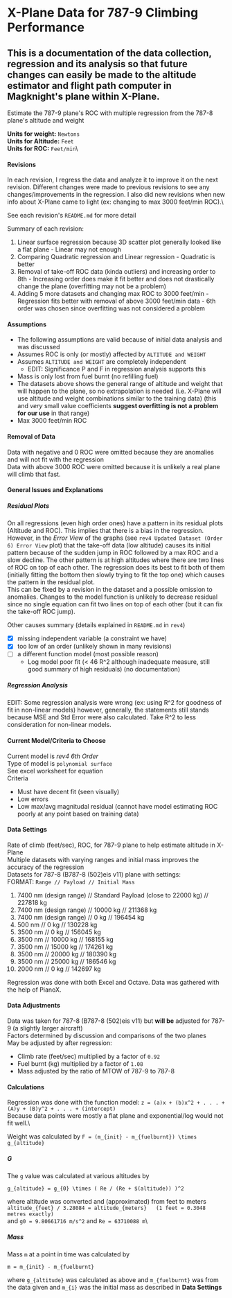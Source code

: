 # X-Plane Data for 787-9 Climbing Performance

## This is a documentation of the data collection, regression and its analysis so that future changes can easily be made to the altitude estimator and flight path computer in Magknight's plane within X-Plane.

Estimate the 787-9 plane's ROC with multiple regression from the 787-8 plane's altitude and weight

**Units for weight:** `Newtons`\
**Units for Altitude:** `Feet`\
**Units for ROC:** `Feet/min`\


#### Revisions
In each revision, I regress the data and analyze it to improve it on the next revision. Different changes were made to previous revisions to see any changes/improvements in the regression. I also did new revisions when new info about X-Plane came to light (ex: changing to max 3000 feet/min ROC).\

See each revision's `README.md` for more detail

Summary of each revision:
  1) Linear surface regression because 3D scatter plot generally looked like a flat plane
    - Linear may not enough
  2) Comparing Quadratic regression and Linear regression
    - Quadratic is better
  3) Removal of take-off ROC data (kinda outliers) and increasing order to 8th
    - Increasing order does make it fit better and does not drastically change the plane (overfitting may not be a problem)
  4) Adding 5 more datasets and changing max ROC to 3000 feet/min
    - Regression fits better with removal of above 3000 feet/min data
    - 6th order was chosen since overfitting was not considered a problem

#### Assumptions
- The following assumptions are valid because of initial data analysis and was discussed
- Assumes ROC is only (or mostly) affected by `ALTITUDE and WEIGHT`
- Assumes `ALTITUDE and WEIGHT` are completely independent
  - EDIT: Significance P and F in regression analysis supports this
- Mass is only lost from fuel burnt (no refilling fuel)
- The datasets above shows the general range of altitude and weight that will happen to the plane, so no extrapolation is needed (i.e. X-Plane will use altitude and weight combinations similar to the training data) (this and *very* small value coefficients **suggest overfitting is not a problem for our use** in that range)
- Max 3000 feet/min ROC

#### Removal of Data
Data with negative and 0 ROC were omitted because they are anomalies and will not fit with the regression\
Data with above 3000 ROC were omitted because it is unlikely a real plane will climb that fast.

#### General Issues and Explanations
##### Residual Plots
On all regressions (even high order ones) have a pattern in its residual plots (Altitude and ROC). This implies that there is a bias in the regression.\
However, in the *Error View* of the graphs (see `rev4 Updated Dataset (Order 6) Error View` plot) that the take-off data (low altitude) causes its initial pattern because of the sudden jump in ROC followed by a max ROC and a slow decline. The other pattern is at high altitudes where there are two lines of ROC on top of each other. The regression does its best to fit both of them (initially fitting the bottom then slowly trying to fit the top one) which causes the pattern in the residual plot.\
This can be fixed by a revision in the dataset and a possible omission to anomalies. Changes to the model function is unlikely to decrease residual since no single equation can fit two lines on top of each other (but it can fix the take-off ROC jump).

Other causes summary (details explained in `README.md` in `rev4`)
- [x] missing independent variable (a constraint we have)
- [x] too low of an order (unlikely shown in many revisions)
- [ ] a different function model (most possible reason)
  - Log model poor fit (< 46 R^2 although inadequate measure, still good summary of high residuals) (no documentation)

##### Regression Analysis
EDIT: Some regression analysis were wrong (ex: using R^2 for goodness of fit in non-linear models) however, generally, the statements still stands because MSE and Std Error were also calculated. Take R^2 to less consideration for non-linear models.

#### Current Model/Criteria to Choose
Current model is *rev4 6th Order*\
Type of model is `polynomial surface`\
See excel worksheet for equation\
Criteria
- Must have decent fit (seen visually)
- Low errors
- Low max/avg magnitudal residual (cannot have model estimating ROC poorly at any point based on training data)

#### Data Settings
Rate of climb (feet/sec), ROC, for 787-9 plane to help estimate altitude in X-Plane\
Multiple datasets with varying ranges and initial mass improves the accuracy of the regression\
Datasets for 787-8 (B787-8 (502)eis v11) plane with settings:\
  FORMAT: `Range // Payload // Initial Mass`
  1. 7400 nm (design range) // Standard Payload (close to 22000 kg) // 227818 kg
  2. 7400 nm (design range) // 10000 kg // 211368 kg
  3. 7400 nm (design range) // 0 kg // 196454 kg
  4. 500 nm // 0 kg // 130228 kg
  5. 3500 nm // 0 kg // 156045 kg
  6. 3500 nm // 10000 kg // 168155 kg
  7. 3500 nm // 15000 kg // 174261 kg
  8. 3500 nm // 20000 kg // 180390 kg
  9. 3500 nm // 25000 kg // 186546 kg
  10. 2000 nm // 0 kg // 142697 kg
  
Regression was done with both Excel and Octave. Data was gathered with the help of PianoX.

#### Data Adjustments
Data was taken for 787-8 (B787-8 (502)eis v11) but **will be** adjusted for 787-9 (a slightly larger aircraft)\
Factors determined by discussion and comparisons of the two planes\
May be adjusted by after regression:
  - Climb rate (feet/sec) multiplied by a factor of `0.92`
  - Fuel burnt (kg) multiplied by a factor of `1.08`
  - Mass adjusted by the ratio of MTOW of 787-9 to 787-8

#### Calculations
Regression was done with the function model: `z = (a)x + (b)x^2 + . . . + (A)y + (B)y^2 + . . . + (intercept)`\
Because data points were mostly a flat plane and exponential/log would not fit well.\

Weight was calculated by `F = (m_{init} - m_{fuelburnt}) \times g_{altitude}`

##### G
The `g` value was calculated at various altitudes by

`g_{altitude} = g_{0} \times ( Re / (Re + $(altitude)) )^2`

where altitude was converted and (approximated) from feet to meters\
`altitude_{feet} / 3.28084 = altitude_{meters}   (1 feet = 0.3048 metres exactly)`\
and `g0 = 9.80661716 m/s^2` and `Re = 63710088 m`\

##### Mass
Mass `m` at a point in time was calculated by

`m = m_{init} - m_{fuelburnt}`

where `g_{altitude}` was calculated as above and `m_{fuelburnt}` was from the data given and `m_{i}` was the initial mass as described in **Data Settings**
